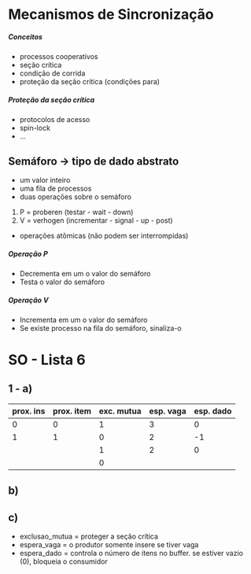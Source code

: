 # Mecanismos de Sincronização
##### Conceitos
- processos cooperativos
- seção crítica
- condição de corrida
- proteção da seção crítica (condições para)

##### Proteção da seção crítica
- protocolos de acesso
- spin-lock
- ...

## Semáforo -> tipo de dado abstrato
- um valor inteiro
- uma fila de processos
- duas operações sobre o semáforo
1. P = proberen (testar - wait - down)
2. V = verhogen (incrementar - signal - up - post)
- operações atômicas (não podem ser interrompidas)

##### Operação P
- Decrementa em um o valor do semáforo
- Testa o valor do semáforo

##### Operação V
- Incrementa em um o valor do semáforo
- Se existe processo na fila do semáforo, sinaliza-o

# SO - Lista 6
## 1 - a)
| prox. ins  | prox. item  | exc. mutua | esp. vaga | esp. dado |
|------------|-------------|------------|-----------|-----------|
|      0     |      0      |      1     |     3     |     0     |
|      1     |      1      |      0     |     2     |    -1     |
|            |             |      1     |     2     |     0     |
|            |             |      0     |           |           |

## b) 

## c) 
- exclusao_mutua = proteger a seção crítica
- espera_vaga = o produtor somente insere se tiver vaga
- espera_dado = controla o número de itens no buffer. se estiver vazio (0), bloqueia o consumidor
